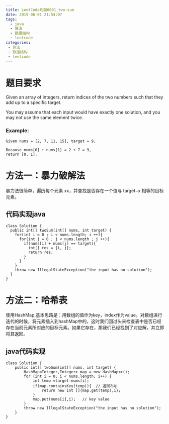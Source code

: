 ```yaml
---
title: LeetCode刷题0001_two-sum
date: 2019-06-01 21:54:07
tags: 
  - java
  - 算法
  - 数据结构
  - leetcode
categories:
 - 算法
 - 数据结构
 - leetcode
---
```


# 题目要求
Given an array of integers, return indices of the two numbers such that they add up to a specific target.

You may assume that each input would have exactly one solution, and you may not use the same element twice.

### Example:
```
Given nums = [2, 7, 11, 15], target = 9,

Because nums[0] + nums[1] = 2 + 7 = 9,
return [0, 1].
```

# 方法一：暴力破解法
暴力法很简单，遍历每个元素 xx，并查找是否存在一个值与 target−x 相等的目标元素。
## 代码实现java
```
class Solution {
  public int[] twoSum(int[] nums, int target) {
    for(int i = 0 ; i < nums.length; i ++){
      for(int j = 0 ; j < nums.length ; j ++){
        if(nums[i] + nums[j] == target){
          int[] res = {i, j};
          return res;
        }
      }
    }
    throw new IllegalStateException("the input has no solution");
  }
}
```
# 方法二：哈希表
使用HashMap,基本思路是：用数组的值作为key，index作为value。对数组进行迭代的时候，将元素插入到hashMap中的，这时我们回过头来检查表中是否已经存在当前元素所对应的目标元素。如果它存在，那我们已经找到了对应解，并立即将其返回。
## java代码实现
```
class Solution {
    public int[] twoSum(int[] nums, int target) {
        HashMap<Integer,Integer> map = new HashMap<>();
        for (int i = 0; i < nums.length; i++) {
            int temp =target-nums[i];
            if(map.containsKey(temp)){  // 返回布尔
                return new int []{map.get(temp),i};
            }
            map.put(nums[i],i);   // key value
        }
        throw new IllegalStateException("the input has no solution");
    }
}
```
